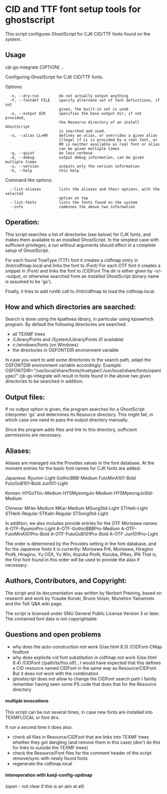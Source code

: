 CID and TTF font setup tools for ghostscript
============================================

This script configures GhostScript for CJK CID/TTF fonts found
on the system.

Usage
-----

cjk-gs-integrate [OPTION] ...

Configuring GhostScript for CJK CID/TTF fonts.

Options:

`````
  -n, --dry-run         do not actually output anything
  -f, --fontdef FILE    specify alternate set of font definitions, if not
                        given, the built-in set is used
  -o, --output DIR      specifies the base output dir, if not provided,
                        the Resource directory of an install GhostScript
                        is searched and used.
  -a, --alias LL=RR     defines an alias, or overrides a given alias
                        illegal if LL is provided by a real font, or
                        RR is neither available as real font or alias
                        can be given multiple times
  -q, --quiet           be less verbose
  -d, --debug           output debug information, can be given multiple times
  -v, --version         outputs only the version information
  -h, --help            this help

`````

Command like options:

`````
  --list-aliases        lists the aliases and their options, with the selected
                        option on top
  --list-fonts          lists the fonts found on the system
  --info                combines the above two information
`````


Operation:
----------

This script searches a list of directories (see below) for CJK fonts,
and makes them available to an installed GhostScript. In the simplest
case with sufficient privileges, a run without arguments should effect
in a complete setup of GhostScript.

For each found TrueType (TTF) font it creates a cidfmap entry in
    <Resource>/Init/cidfmap.local
and links the font to
    <Resource>/Font/
For each OTF font it creates a snippet in
    <Resource>/Font/
and links the font to 
    <Resource>/CIDFont
The <Resource> dir is either given by -o/--output, or otherwise searched
from an installed GhostScript (binary name is assumed to be 'gs').

Finally, it tries to add runlib call to
    <Resource>/Init/cidfmap
to load the cidfmap.local.

How and which directories are searched:
---------------------------------------

  Search is done using the kpathsea library, in particular using kpsewhich
  program. By default the following directories are searched:
  - all TEXMF trees
  - /Library/Fonts and /System/Library/Fonts (if available)
  - c:/windows/fonts (on Windows)
  - the directories in OSFONTDIR environment variable

  In case you want to add some directories to the search path, adapt the
  OSFONTDIR environment variable accordingly: Example:
    OSFONTDIR="/usr/local/share/fonts/truetype//:/usr/local/share/fonts/opentype//" cjk-gs-integrate
  will result in fonts found in the above two given directories to be
  searched in addition.

Output files:
-------------

  If no output option is given, the program searches for a GhostScript
  interpreter 'gs' and determines its Resource directory. This might
  fail, in which case one need to pass the output directory manually.

  Since the program adds files and link to this directory, sufficient
  permissions are necessary.

Aliases:
--------

Aliases are managed via the Provides values in the font database.
At the moment entries for the basic font names for CJK fonts
are added:

Japanese:
    Ryumin-Light GothicBBB-Medium FutoMinA101-Bold FutoGoB101-Bold Jun101-Light

Korean:
    HYGoThic-Medium HYSMyeongJo-Medium HYSMyeongJoStd-Medium

Chinese:
    MHei-Medium MKai-Medium MSungStd-Light STHeiti-Light STHeiti-Regular STKaiti-Regular STSongStd-Light

In addition, we also includes provide entries for the OTF Morisawa names:
    A-OTF-RyuminPro-Light A-OTF-GothicBBBPro-Medium A-OTF-FutoMinA101Pro-Bold
    A-OTF-FutoGoB101Pro-Bold A-OTF-Jun101Pro-Light

The order is determined by the Provides setting in the font database,
and for the Japanese fonts it is currently:
    Morisawa Pr6, Morisawa, Hiragino ProN, Hiragino, 
    Yu OSX, Yu Win, Kozuka ProN, Kozuka, IPAex, IPA
That is, the first font found in this order will be used to provide the
alias if necessary.



Authors, Contributors, and Copyright:
-------------------------------------

The script and its documentation was written by Norbert Preining, based
on research and work by Yusuke Kuroki, Bruno Voisin, Munehiro Yamamoto
and the TeX Q&A wiki page.

The script is licensed under GNU General Public License Version 3 or later.
The contained font data is not copyrightable.


Questions and open problems
----------------------------

* why does the auto-construction not work (Use.html 8.3)
	/CIDFont-CMap findfont
* why does explicite cid font substitution in cidfmap not work (Use.html 8.4)
	/CIDFont (/path/to/foo.otf) ;
  I would have expected that this defines a CID resource named CIDFont
  in the same way as Resource/CIDFont.
  But it does not work with the combination
* ghostscript does not allow to change the CIDFont search path
	I faintly remember having seen some PS code that does that
	for the Resource directory


#### multiple invocations ####

This script can be run several times, in case new fonts are installed
into TEXMFLOCAL or font dirs.

If run a second time it does also:
- check all files in Resource/CIDFont that are links into TEXMF trees
  whether they got dangling (and remove them in this case)
  (don't do this for links to outside the TEXMF trees)
- check the Resource/Font files for the comment header of the script
  remove/sync with newly found fonts
- regenerate the cidfmap.local


#### interoperation with kanji-config-updmap ####

(open - not clear if this is an aim at all)

